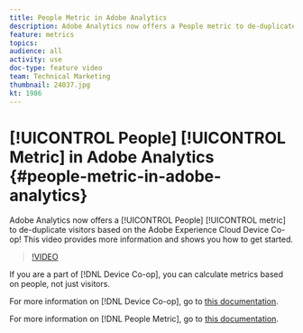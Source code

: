 ```yaml
---
title: People Metric in Adobe Analytics
description: Adobe Analytics now offers a People metric to de-duplicate visitors based on the Adobe Experience Cloud Device Co-op! This video provides more information and shows you how to get started.
feature: metrics
topics: 
audience: all
activity: use
doc-type: feature video
team: Technical Marketing
thumbnail: 24037.jpg
kt: 1986
---
```


# [!UICONTROL People] [!UICONTROL Metric] in Adobe Analytics {#people-metric-in-adobe-analytics}

Adobe Analytics now offers a [!UICONTROL People] [!UICONTROL metric] to de-duplicate visitors based on the Adobe Experience Cloud Device Co-op! This video provides more information and shows you how to get started.

>[!VIDEO](https://video.tv.adobe.com/v/24037/?quality=12)

If you are a part of [!DNL Device Co-op], you can calculate metrics based on people, not just visitors.

For more information on [!DNL Device Co-op], go to [this documentation](https://marketing.adobe.com/resources/help/en_US/mcdc/).

For more information on [!DNL People Metric], go to [this documentation](https://marketing.adobe.com/resources/help/en_US/mcdc/mcdc-people.html).
